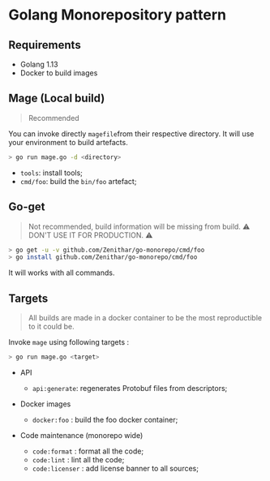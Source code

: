 # Golang Monorepository pattern

## Requirements

  * Golang 1.13
  * Docker to build images

## Mage (Local build)

> Recommended

You can invoke directly `magefile`from their respective directory. It will use
your environment to build artefacts.

```sh
> go run mage.go -d <directory>
```

* `tools`: install tools;
* `cmd/foo`: build the `bin/foo` artefact;

## Go-get

> Not recommended, build information will be missing from build.
> :warning: DON'T USE IT FOR PRODUCTION. :warning:

```sh
> go get -u -v github.com/Zenithar/go-monorepo/cmd/foo
> go install github.com/Zenithar/go-monorepo/cmd/foo
```

It will works with all commands.

## Targets

> All builds are made in a docker container to be the most reproductible
> to it could be.

Invoke `mage` using following targets :

```sh
> go run mage.go <target>
```

* API
  * `api:generate`: regenerates Protobuf files from descriptors;

* Docker images
  * `docker:foo` : build the foo docker container;

* Code maintenance (monorepo wide)
  * `code:format` : format all the code;
  * `code:lint` : lint all the code;
  * `code:licenser` : add license banner to all sources;
